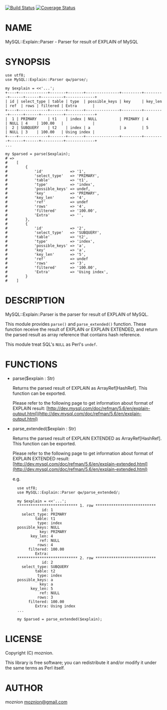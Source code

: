 [![Build Status](https://travis-ci.org/moznion/MySQL-Explain-Parser.png?branch=master)](https://travis-ci.org/moznion/MySQL-Explain-Parser) [![Coverage Status](https://coveralls.io/repos/moznion/MySQL-Explain-Parser/badge.png?branch=master)](https://coveralls.io/r/moznion/MySQL-Explain-Parser?branch=master)
# NAME

MySQL::Explain::Parser - Parser for result of EXPLAIN of MySQL

# SYNOPSIS

    use utf8;
    use MySQL::Explain::Parser qw/parse/;

    my $explain = <<'...';
    +----+-------------+-------+-------+---------------+---------+---------+------+------+----------+-------------+
    | id | select_type | table | type  | possible_keys | key     | key_len | ref  | rows | filtered | Extra       |
    +----+-------------+-------+-------+---------------+---------+---------+------+------+----------+-------------+
    |  1 | PRIMARY     | t1    | index | NULL          | PRIMARY | 4       | NULL | 4    | 100.00   |             |
    |  2 | SUBQUERY    | t2    | index | a             | a       | 5       | NULL | 3    | 100.00   | Using index |
    +----+-------------+-------+-------+---------------+---------+---------+------+------+----------+-------------+
    ...

    my $parsed = parse($explain);
    # =>
    #    [
    #        {
    #            'id'            => '1',
    #            'select_type'   => 'PRIMARY',
    #            'table'         => 't1',
    #            'type'          => 'index',
    #            'possible_keys' => undef,
    #            'key'           => 'PRIMARY',
    #            'key_len'       => '4',
    #            'ref'           => undef
    #            'rows'          => '4',
    #            'filtered'      => '100.00',
    #            'Extra'         => '',
    #        },
    #        {
    #            'id'            => '2',
    #            'select_type'   => 'SUBQUERY',
    #            'table'         => 't2',
    #            'type'          => 'index',
    #            'possible_keys' => 'a',
    #            'key'           => 'a',
    #            'key_len'       => '5',
    #            'ref'           => undef
    #            'rows'          => '3',
    #            'filtered'      => '100.00',
    #            'Extra'         => 'Using index',
    #        }
    #    ]

# DESCRIPTION

MySQL::Explain::Parser is the parser for result of EXPLAIN of MySQL.

This module provides `parse()` and `parse_extended()` function.
These function receive the result of EXPLAIN or EXPLAIN EXTENDED, and return the parsed result as array reference that contains hash reference.

This module treat SQL's `NULL` as Perl's `undef`.

# FUNCTIONS

- parse($explain : Str)

    Returns the parsed result of EXPLAIN as ArrayRef\[HashRef\]. This function can be exported.

    Please refer to the following page to get information about format of EXPLAIN result: [http://dev.mysql.com/doc/refman/5.6/en/explain-output.html](http://dev.mysql.com/doc/refman/5.6/en/explain-output.html)

- parse\_extended($explain : Str)

    Returns the parsed result of EXPLAIN EXTENDED as ArrayRef\[HashRef\]. This function can be exported.

    Please refer to the following page to get information about format of EXPLAIN EXTENDED result: [http://dev.mysql.com/doc/refman/5.6/en/explain-extended.html](http://dev.mysql.com/doc/refman/5.6/en/explain-extended.html)

    e.g.

        use utf8;
        use MySQL::Explain::Parser qw/parse_extended/;

        my $explain = <<'...';
        *************************** 1. row ***************************
                   id: 1
          select_type: PRIMARY
                table: t1
                 type: index
        possible_keys: NULL
                  key: PRIMARY
              key_len: 4
                  ref: NULL
                 rows: 4
             filtered: 100.00
                Extra:
        *************************** 2. row ***************************
                   id: 2
          select_type: SUBQUERY
                table: t2
                 type: index
        possible_keys: a
                  key: a
              key_len: 5
                  ref: NULL
                 rows: 3
             filtered: 100.00
                Extra: Using index
        ...

        my $parsed = parse_extended($explain);

# LICENSE

Copyright (C) moznion.

This library is free software; you can redistribute it and/or modify
it under the same terms as Perl itself.

# AUTHOR

moznion <moznion@gmail.com>
